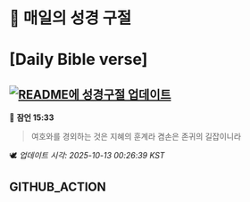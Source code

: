 # 🙏 매일의 성경 구절
# [Daily Bible verse]
## [![README에 성경구절 업데이트](https://github.com/DONGSUKA/first_test/actions/workflows/update-readme-bible.yml/badge.svg)](https://github.com/DONGSUKA/first_test/actions/workflows/update-readme-bible.yml)
<!-- START_BIBLE_VERSE -->
📖 **잠언 15:33**
> 여호와를 경외하는 것은 지혜의 훈계라 겸손은 존귀의 길잡이니라

🕊️ _업데이트 시각: 2025-10-13 00:26:39 KST_
  <!-- END_BIBLE_VERSE -->
## GITHUB_ACTION
